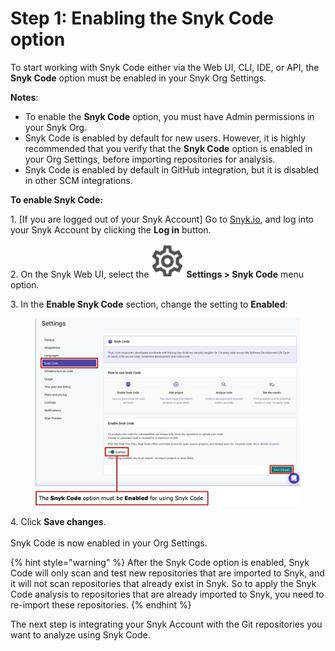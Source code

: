 # Step 1: Enabling the Snyk Code option

To start working with Snyk Code either via the Web UI, CLI, IDE, or API, the **Snyk Code** option must be enabled in your Snyk Org Settings.

**Notes**:

* To enable the **Snyk Code** option, you must have Admin permissions in your Snyk Org.
* Snyk Code is enabled by default for new users. However, it is highly recommended that you verify that the **Snyk Code** option is enabled in your Org Settings, before importing repositories for analysis.
* Snyk Code is enabled by default in GitHub integration, but it is disabled in other SCM integrations.

**To enable Snyk Code:**

1\. \[If you are logged out of your Snyk Account] Go to [Snyk.io](http://snyk.io), and log into your Snyk Account by clicking the **Log in** button.

2\. On the Snyk Web UI, select the <img src="../../../../.gitbook/assets/Org Settings button - Icon (1) (1) (1) (1) (1) (1) (1) (1) (1) (1) (1) (1) (1) (1) (1) (1) (1) (1) (1) (1) (1) (1) (1) (1).png" alt="" data-size="line"> **Settings > Snyk Code** menu option.&#x20;

3\. In the **Enable Snyk Code** section, change the setting to **Enabled**:

<figure><img src="../../../../.gitbook/assets/image (340).png" alt=""><figcaption></figcaption></figure>

4\. Click  **Save changes**.\
\
Snyk Code is now enabled in your Org Settings.

{% hint style="warning" %}
After the Snyk Code option is enabled, Snyk Code will only scan and test new repositories that are imported to Snyk, and it will not scan repositories that already exist in Snyk. So to apply the Snyk Code analysis to repositories that are already imported to Snyk, you need to re-import these repositories.
{% endhint %}

The next step is integrating your Snyk Account with the Git repositories you want to analyze using Snyk Code.
